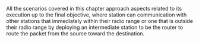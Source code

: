  All the scenarios covered in this chapter approach aspects related to its execution up to the final objective, where station can communication with other stations that immediately within their radio range or one that is outside their radio range by deploying an intermediate station to be the router to route the packet from the source toward the destination.
